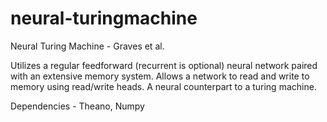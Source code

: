 # neural-turingmachine
Neural Turing Machine - Graves et al.

Utilizes a regular feedforward (recurrent is optional) neural network paired with an extensive memory system. Allows a network to read and write to memory using read/write heads. A neural counterpart to a turing machine.

Dependencies - Theano, Numpy
